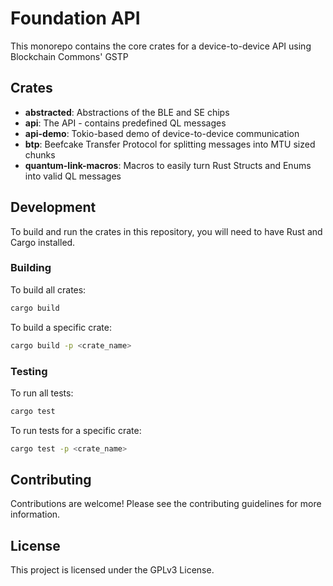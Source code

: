# Foundation API

This monorepo contains the core crates for a device-to-device API using Blockchain Commons' GSTP

## Crates

-   **abstracted**: Abstractions of the BLE and SE chips
-   **api**: The API - contains predefined QL messages
-   **api-demo**: Tokio-based demo of device-to-device communication
-   **btp**: Beefcake Transfer Protocol for splitting messages into MTU sized chunks
-   **quantum-link-macros**: Macros to easily turn Rust Structs and Enums into valid QL messages

## Development

To build and run the crates in this repository, you will need to have Rust and Cargo installed.

### Building

To build all crates:

```bash
cargo build
```

To build a specific crate:

```bash
cargo build -p <crate_name>
```

### Testing

To run all tests:

```bash
cargo test
```

To run tests for a specific crate:

```bash
cargo test -p <crate_name>
```

## Contributing

Contributions are welcome! Please see the contributing guidelines for more information.

## License

This project is licensed under the GPLv3 License.

